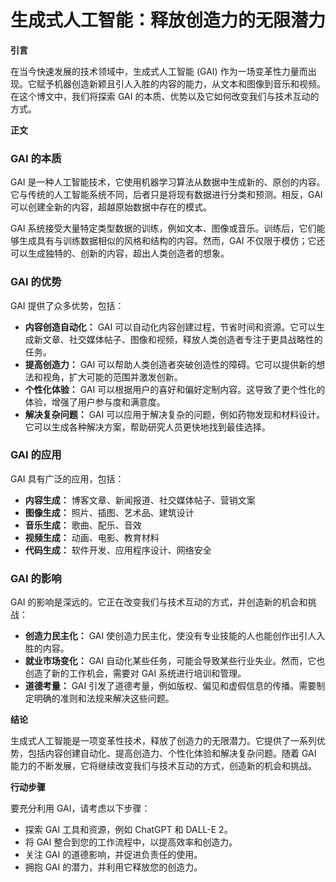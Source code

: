 # 生成式人工智能：释放创造力的无限潜力

**引言**

在当今快速发展的技术领域中，生成式人工智能 (GAI) 作为一场变革性力量而出现。它赋予机器创造新颖且引人入胜的内容的能力，从文本和图像到音乐和视频。在这个博文中，我们将探索 GAI 的本质、优势以及它如何改变我们与技术互动的方式。

**正文**

### GAI 的本质

GAI 是一种人工智能技术，它使用机器学习算法从数据中生成新的、原创的内容。它与传统的人工智能系统不同，后者只是将现有数据进行分类和预测。相反，GAI 可以创建全新的内容，超越原始数据中存在的模式。

GAI 系统接受大量特定类型数据的训练，例如文本、图像或音乐。训练后，它们能够生成具有与训练数据相似的风格和结构的内容。然而，GAI 不仅限于模仿；它还可以生成独特的、创新的内容，超出人类创造者的想象。

### GAI 的优势

GAI 提供了众多优势，包括：

- **内容创造自动化：** GAI 可以自动化内容创建过程，节省时间和资源。它可以生成新文章、社交媒体帖子、图像和视频，释放人类创造者专注于更具战略性的任务。
- **提高创造力：** GAI 可以帮助人类创造者突破创造性的障碍。它可以提供新的想法和视角，扩大可能的范围并激发创新。
- **个性化体验：** GAI 可以根据用户的喜好和偏好定制内容。这导致了更个性化的体验，增强了用户参与度和满意度。
- **解决复杂问题：** GAI 可以应用于解决复杂的问题，例如药物发现和材料设计。它可以生成各种解决方案，帮助研究人员更快地找到最佳选择。

### GAI 的应用

GAI 具有广泛的应用，包括：

- **内容生成：** 博客文章、新闻报道、社交媒体帖子、营销文案
- **图像生成：** 照片、插图、艺术品、建筑设计
- **音乐生成：** 歌曲、配乐、音效
- **视频生成：** 动画、电影、教育材料
- **代码生成：** 软件开发、应用程序设计、网络安全

### GAI 的影响

GAI 的影响是深远的。它正在改变我们与技术互动的方式，并创造新的机会和挑战：

- **创造力民主化：** GAI 使创造力民主化，使没有专业技能的人也能创作出引人入胜的内容。
- **就业市场变化：** GAI 自动化某些任务，可能会导致某些行业失业。然而，它也创造了新的工作机会，需要对 GAI 系统进行培训和管理。
- **道德考量：** GAI 引发了道德考量，例如版权、偏见和虚假信息的传播。需要制定明确的准则和法规来解决这些问题。

**结论**

生成式人工智能是一项变革性技术，释放了创造力的无限潜力。它提供了一系列优势，包括内容创建自动化、提高创造力、个性化体验和解决复杂问题。随着 GAI 能力的不断发展，它将继续改变我们与技术互动的方式，创造新的机会和挑战。

**行动步骤**

要充分利用 GAI，请考虑以下步骤：

- 探索 GAI 工具和资源，例如 ChatGPT 和 DALL-E 2。
- 将 GAI 整合到您的工作流程中，以提高效率和创造力。
- 关注 GAI 的道德影响，并促进负责任的使用。
- 拥抱 GAI 的潜力，并利用它释放您的创造力。
